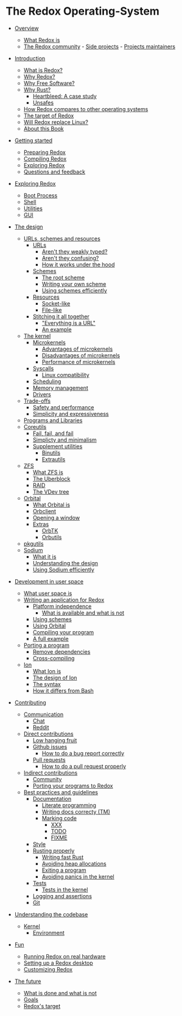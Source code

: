 # The Redox Operating-System

- [Overview](./overview/welcome.md)
    - [What Redox is](./overview/what_redox_is.md)
    - [The Redox community](./overview/community.md)
			- [Side projects](./overview/side_projects.md)
			- [Projects maintainers](./overview/maintainers.md)

- [Introduction]()
    - [What is Redox?](./introduction/what_is_redox.md)
    - [Why Redox?](./introduction/why_redox.md)
    - [Why Free Software?](./introduction/why_free_software.md)
    - [Why Rust?](./introduction/why_rust.md)
        - [Heartbleed: A case study]()
        - [Unsafes](./introduction/unsafes.md)
    - [How Redox compares to other operating systems](./introduction/how_redox_compares_to_other_operating_systems.md)
    - [The target of Redox]()
    - [Will Redox replace Linux?](./introduction/will_redox_replace_linux.md)
    - [About this Book](./introduction/about_this_book.md)

- [Getting started]()
    - [Preparing Redox](./getting_started/preparing_the_build.md)
    - [Compiling Redox](./getting_started/compiling_redox.md)
    - [Exploring Redox](./getting_started/exploring_redox.md)
    - [Questions and feedback](./getting_started/asking_questions_giving_feedback.md)

- [Exploring Redox](./explore/explore.md)
    - [Boot Process](./explore/boot_process.md)
    - [Shell](./explore/shell.md)
    - [Utilities]()
    - [GUI](./explore/gui.md)

- [The design](./design/design.md)
    - [URLs, schemes and resources](./design/urls_schemes_resources.md)
        - [URLs](./design/url/urls.md)
            - [Aren't they weakly typed?]()
            - [Aren't they confusing?]()
            - [How it works under the hood](./design/url/how_it_works.md)
        - [Schemes](./design/scheme/schemes.md)
            - [The root scheme](./design/scheme/the_root_scheme.md)
            - [Writing your own scheme]()
            - [Using schemes efficiently]()
        - [Resources](./design/resource/resources.md)
            - [Socket-like]()
            - [File-like]()
        - [Stitching it all together](./design/url_scheme_resource/stiching_it_all_together.md)
            - ["Everything is a URL"](./design/url_scheme_resource/everything_is_a_url.md)
            - [An example](./design/url_scheme_resource/example.md)
    - [The kernel](./design/kernel/kernel.md)
        - [Microkernels](./design/kernel/microkernels.md)
            - [Advantages of microkernels](./design/kernel/advantages.md)
            - [Disadvantages of microkernels](./design/kernel/disadvantages.md)
            - [Performance of microkernels]()
        - [Syscalls]()
            - [Linux compatibility]()
        - [Scheduling]()
        - [Memory management]()
        - [Drivers]()
    - [Trade-offs]()
        - [Safety and performance]()
        - [Simplicity and expressiveness]()
    - [Programs and Libraries](./design/programs_libraries.md)
    - [Coreutils](./design/coreutils/coreutils.md)
        - [Fail, fail, and fail]()
        - [Simplicty and minimalism]()
        - [Supplement utilities]()
            - [Binutils](./design/coreutils/supplement/binutils.md)
            - [Extrautils](./design/coreutils/supplement/extrautils.md)
    - [ZFS]()
        - [What ZFS is]()
        - [The Uberblock]()
        - [RAID]()
        - [The VDev tree]()
    - [Orbital]()
        - [What Orbital is]()
        - [Orbclient]()
        - [Opening a window]()
        - [Extras]()
            - [OrbTK]()
            - [Orbutils]()
    - [pkgutils]()
    - [Sodium]()
        - [What it is]()
        - [Understanding the design]()
        - [Using Sodium efficiently]()
- [Development in user space]()
    - [What user space is]()
    - [Writing an application for Redox]()
        - [Platform independence]()
            - [What is available and what is not]()
        - [Using schemes]()
        - [Using Orbital]()
        - [Compiling your program](./userspace/writing_application/compiling_program.md)
        - [A full example]()
    - [Porting a program]()
        - [Remove dependencies]()
        - [Cross-compiling]()
    - [Ion](./userspace/ion/ion.md)
        - [What Ion is](./userspace/ion/what_ion_is.md)
        - [The design of Ion]()
        - [The syntax](./userspace/ion/the_syntax.md)
        - [How it differs from Bash]()

- [Contributing](./contributing/contributing.md)
    - [Communication]()
        - [Chat](./contributing/communication/chat.md)
        - [Reddit](./contributing/communication/reddit.md)
    - [Direct contributions]()
        - [Low hanging fruit](./contributing/direct_contributions/low_hanging_fruit.md)
        - [Github issues](./contributing/direct_contributions/github_issues.md)
            - [How to do a bug report correctly](./contributing/direct_contributions/creating_proper_bug_reports.md)
        - [Pull requests](./contributing/direct_contributions/pull_requests.md)
            - [How to do a pull request properly](./contributing/direct_contributions/creating_proper_pull_requests.md)
    - [Indirect contributions]()
        - [Community](./contributing/indirect_contributions/community.md)
        - [Porting your programs to Redox]()
    - [Best practices and guidelines](./contributing/best_practices/overview.md)
        - [Documentation]()
            - [Literate programming](./contributing/documentation/literate_programming.md)
            - [Writing docs correcty (TM)](./contributing/documentation/writing_docs_correctly.md)
            - [Marking code]()
                - [XXX]()
                - [TODO]()
                - [FIXME]()
        - [Style](./contributing/best_practices/style.md)
        - [Rusting properly](./contributing/best_practices/rusting_properly.md)
            - [Writing fast Rust]()
            - [Avoiding heap allocations]()
            - [Exiting a program]()
            - [Avoiding panics in the kernel](./contributing/best_practices/avoiding_kernel_panics.md)
        - [Tests]()
            - [Tests in the kernel]()
        - [Logging and assertions]()
        - [Git](./contributing/best_practices/git.md)

- [Understanding the codebase]()
    - [Kernel]()
        - [Environment]()

- [Fun]()
    - [Running Redox on real hardware](./fun/real_hardware.md)
    - [Setting up a Redox desktop]()
    - [Customizing Redox]()

- [The future]()
    - [What is done and what is not]()
    - [Goals]()
    - [Redox's target]()
